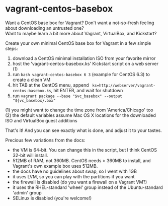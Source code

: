 vagrant-centos-basebox
==============

Want a CentOS base box for Vagrant?  Don't want a not-so-fresh feeling about downloading an untrusted one?<br>
Want to maybe learn a bit more about Vagrant, VirtualBox, and Kickstart?

Create your own minimal CentOS base box for Vagrant in a few simple steps:

1. download a CentOS minimal installation ISO from your favorite mirror
2. host the 'vagrant-centos-basebox.ks' Kickstart script on a web server (1)
3. run `bash vagrant-centos-basebox 6 3` (example for CentOS 6.3) to create a clean VM
4. hit TAB at the CentOS menu, append ` ks=http://webserver/vagrant-centos-basebox.ks`, hit ENTER, and wait for shutdown
5. run `vagrant package --base "$vc_basebox" --output "${vc_basebox}.box"`

(1) you might want to change the time zone from 'America/Chicago' too<br>
(2) the default variables assume Mac OS X locations for the downloaded ISO and VirtualBox guest additions<br>

That's it!  And you can see exactly what is done, and adjust it to your tastes.

Precious few variations from the docs:
* the VM is 64-bit. You can change this in the script, but I think CentOS 32-bit will install.
* 512MB of RAM, not 360MB. CentOS needs > 360MB to install, and Vagrant's own example box uses 512MB.
* the docs have no guidelines about swap, so I went with 1GB
* it uses LVM, so you can play with the partitions if you want
* the firewall is disabled (do you want a firewall on a Vagrant VM?)
* it uses the RHEL-standard 'wheel' group instead of the Ubuntu-standard 'admin' group
* SELinux is disabled (you're welcome!)
